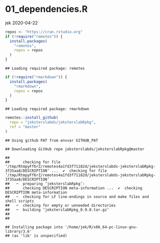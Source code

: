 01\_dependencies.R
================
jek
2020-04-22

``` r
repos <- "https://cran.rstudio.org"
if (!require("remotes")) {
  install.packages(
    "remotes",
    repos = repos
  )
}
```

    ## Loading required package: remotes

``` r
if (!require("rmarkdown")) {
  install.packages(
    "rmarkdown",
    repos = repos
  )
}
```

    ## Loading required package: rmarkdown

``` r
remotes::install_github(
  repo = "jeksterslabds/jeksterslabRpkg",
  ref = "master"
)
```

    ## Using github PAT from envvar GITHUB_PAT

    ## Downloading GitHub repo jeksterslabds/jeksterslabRpkg@master

    ## 
    ##      checking for file ‘/tmp/RtmpyFf6rZ/remotes4a1fd3f71182d/jeksterslabds-jeksterslabRpkg-3f35aa8/DESCRIPTION’ ...  ✔  checking for file ‘/tmp/RtmpyFf6rZ/remotes4a1fd3f71182d/jeksterslabds-jeksterslabRpkg-3f35aa8/DESCRIPTION’
    ##   ─  preparing ‘jeksterslabRpkg’:
    ##      checking DESCRIPTION meta-information ...  ✔  checking DESCRIPTION meta-information
    ##   ─  checking for LF line-endings in source and make files and shell scripts
    ##   ─  checking for empty or unneeded directories
    ##   ─  building ‘jeksterslabRpkg_0.9.0.tar.gz’
    ##      
    ## 

    ## Installing package into '/home/jek/R/x86_64-pc-linux-gnu-library/3.6'
    ## (as 'lib' is unspecified)
